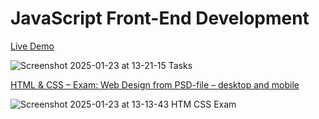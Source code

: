 
# JavaScript Front-End Development 


[Live Demo](https://DemianVassilev.github.io/SirmaAcademy)

![Screenshot 2025-01-23 at 13-21-15 Tasks](https://github.com/user-attachments/assets/83836668-b269-4df3-96e8-ac7b773bc975)


[HTML & CSS – Exam: Web Design from PSD-file – desktop and mobile](https://demianvassilev.github.io/SirmaAcademy/HTM&CSS-Exam/index.html)

![Screenshot 2025-01-23 at 13-13-43 HTM   CSS Exam](https://github.com/user-attachments/assets/2e209d8b-1bd7-40cd-a712-eb766b2ab92d)
